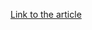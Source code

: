 [Link to the article](https://www.securityweek.com/rhode-islanders-data-was-leaked-from-a-cyberattack-on-state-health-benefits-website/)
